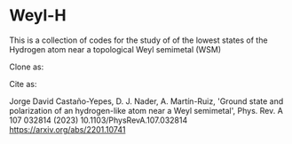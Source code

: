 # Weyl-H
This is a collection of codes for the study of of the lowest states of the Hydrogen atom near a topological Weyl semimetal (WSM) 

Clone as:


Cite as:

Jorge David Castaño-Yepes, D. J. Nader, A. Martín-Ruiz, 'Ground state and polarization of an hydrogen-like atom near a Weyl semimetal', Phys. Rev. A 107 032814 (2023)
10.1103/PhysRevA.107.032814
https://arxiv.org/abs/2201.10741
